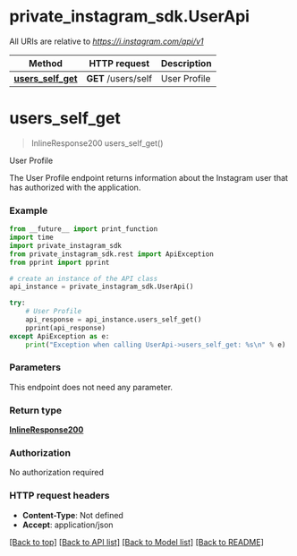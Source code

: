 # private_instagram_sdk.UserApi

All URIs are relative to *https://i.instagram.com/api/v1*

Method | HTTP request | Description
------------- | ------------- | -------------
[**users_self_get**](UserApi.md#users_self_get) | **GET** /users/self | User Profile


# **users_self_get**
> InlineResponse200 users_self_get()

User Profile

The User Profile endpoint returns information about the Instagram user that has authorized with the application.

### Example

```python
from __future__ import print_function
import time
import private_instagram_sdk
from private_instagram_sdk.rest import ApiException
from pprint import pprint

# create an instance of the API class
api_instance = private_instagram_sdk.UserApi()

try:
    # User Profile
    api_response = api_instance.users_self_get()
    pprint(api_response)
except ApiException as e:
    print("Exception when calling UserApi->users_self_get: %s\n" % e)
```

### Parameters
This endpoint does not need any parameter.

### Return type

[**InlineResponse200**](InlineResponse200.md)

### Authorization

No authorization required

### HTTP request headers

 - **Content-Type**: Not defined
 - **Accept**: application/json

[[Back to top]](#) [[Back to API list]](../README.md#documentation-for-api-endpoints) [[Back to Model list]](../README.md#documentation-for-models) [[Back to README]](../README.md)


